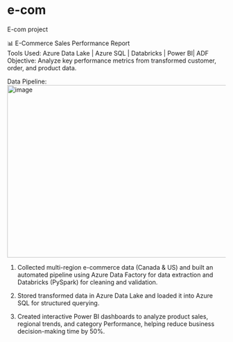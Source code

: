 # e-com
E-com project 

📊 E-Commerce Sales Performance Report	
Tools Used: Azure Data Lake | Azure SQL | Databricks | Power BI| ADF
Objective: Analyze key performance metrics from transformed customer, order, and product data.

Data Pipeline:
<img width="1004" height="397" alt="image" src="https://github.com/user-attachments/assets/69b6364d-ac65-4408-8bfa-8aa0fa457dab" />


1) Collected multi-region e-commerce data (Canada & US) and built an automated pipeline using Azure Data Factory for data extraction and Databricks (PySpark) for cleaning and validation. 

2) Stored transformed data in Azure Data Lake and loaded it into Azure SQL for structured querying. 

3) Created interactive Power BI dashboards to analyze product sales, regional trends, and category Performance, helping reduce business decision-making time by 50%.
